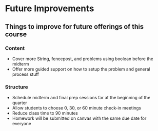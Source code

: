 # Future Improvements

## Things to improve for future offerings of this course

### Content
* Cover more String, fencepost, and problems using boolean before the midterm
* Offer more guided support on how to setup the problem and general process stuff

### Structure
* Schedule midterm and final prep sessions far at the beginning of the quarter
* Allow students to choose 0, 30, or 60 minute check-in meetings
* Reduce class time to 90 minutes
* Homework will be submitted on canvas with the same due date for everyone
